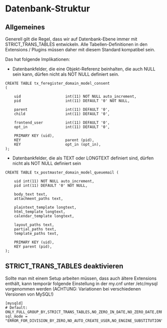 # Datenbank-Struktur
## Allgemeines
Generell gilt die Regel, dass wir auf Datenbank-Ebene immer mit STRICT_TRANS_TABLES entwickeln.
Alle Tabellen-Definitionen in den Extensions / Plugins müssen daher mit diesem Standard kompatibel sein.

Das hat folgende Implikationen:
* Datenbankfelder, die eine Objekt-Referenz beinhalten, die auch NULL sein kann, dürfen nicht als NOT NULL definiert sein.
```
CREATE TABLE tx_feregister_domain_model_consent
(

	uid                    int(11) NOT NULL auto_increment,
	pid                    int(11) DEFAULT '0' NOT NULL,

	parent                 int(11) DEFAULT '0',
	child                  int(11) DEFAULT '0',

	frontend_user          int(11) DEFAULT '0',
	opt_in                 int(11) DEFAULT '0',

	PRIMARY KEY (uid),
	KEY                    parent (pid),
	KEY                    opt_in (opt_in),
);

```
* Datenbankfelder, die als TEXT oder LONGTEXT definiert sind, dürfen nicht als NOT NULL definiert sein
```
CREATE TABLE tx_postmaster_domain_model_queuemail (

	uid int(11) NOT NULL auto_increment,
	pid int(11) DEFAULT '0' NOT NULL,

	body_text text,
	attachment_paths text,

	plaintext_template longtext,
	html_template longtext,
	calendar_template longtext,

	layout_paths text,
	partial_paths text,
	template_paths text,

	PRIMARY KEY (uid),
	KEY parent (pid),
);
```
## STRICT_TRANS_TABLES deaktivieren
Sollte man mit einem Setup arbeiten müssen, dass auch ältere Extensions enthält, kann temporär folgende Einstellung in der my.cnf unter /etc/mysql vorgenommen werden
(ACHTUNG: Variationen bei verschiedenen Versionen von MySQL!)
```
[mysqld]
# Default:  ONLY_FULL_GROUP_BY,STRICT_TRANS_TABLES,NO_ZERO_IN_DATE,NO_ZERO_DATE,ERROR_FOR_DIVISION_BY_ZERO,NO_AUTO_CREATE_USER,NO_ENGINE_SUBSTITUTION
sql_mode = "ERROR_FOR_DIVISION_BY_ZERO,NO_AUTO_CREATE_USER,NO_ENGINE_SUBSTITUTION"
```